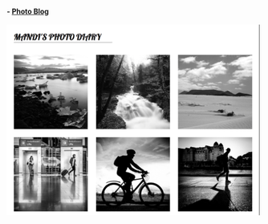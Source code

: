 #### - [Photo Blog]() 
![test](https://github.com/amandazhuyilan/Web-Dev-Bootcamp/blob/master/CSS-HTML%20Basics/photo-blog.png)
